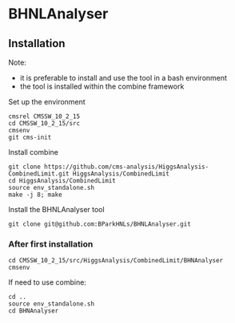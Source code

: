 # BHNLAnalyser

## Installation
Note: 
* it is preferable to install and use the tool in a bash environment
* the tool is installed within the combine framework

Set up the environment
```
cmsrel CMSSW_10_2_15
cd CMSSW_10_2_15/src
cmsenv
git cms-init
```

Install combine
```
git clone https://github.com/cms-analysis/HiggsAnalysis-CombinedLimit.git HiggsAnalysis/CombinedLimit
cd HiggsAnalysis/CombinedLimit
source env_standalone.sh 
make -j 8; make 
```

Install the BHNLAnalyser tool
```
git clone git@github.com:BParkHNLs/BHNLAnalyser.git
```


### After first installation
```
cd CMSSW_10_2_15/src/HiggsAnalysis/CombinedLimit/BHNAnalyser
cmsenv
```

If need to use combine:
```
cd ..
source env_standalone.sh
cd BHNAnalyser
```
